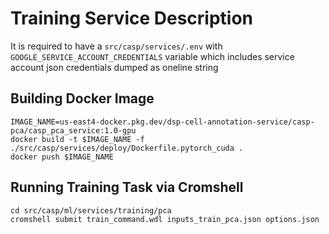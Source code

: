 # Training Service Description
It is required to have a `src/casp/services/.env` with `GOOGLE_SERVICE_ACCOUNT_CREDENTIALS` variable which includes service account json credentials dumped as oneline string
## Building Docker Image
```
IMAGE_NAME=us-east4-docker.pkg.dev/dsp-cell-annotation-service/casp-pca/casp_pca_service:1.0-gpu
docker build -t $IMAGE_NAME -f ./src/casp/services/deploy/Dockerfile.pytorch_cuda .
docker push $IMAGE_NAME
```
## Running Training Task via Cromshell
```
cd src/casp/ml/services/training/pca
cromshell submit train_command.wdl inputs_train_pca.json options.json
```
